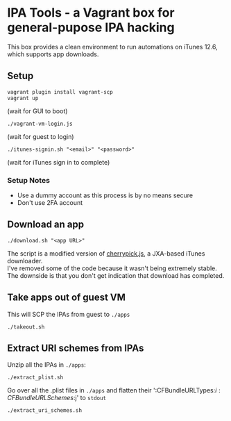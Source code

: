 # IPA Tools - a Vagrant box for general-pupose IPA hacking

This box provides a clean environment to run automations on iTunes 12.6, which supports app downloads.

## Setup
```
vagrant plugin install vagrant-scp
vagrant up
```  
(wait for GUI to boot)  
```
./vagrant-vm-login.js
```  
(wait for guest to login)  
```
./itunes-signin.sh "<email>" "<password>"
```  
(wait for iTunes sign in to complete)  

### Setup Notes
* Use a dummy account as this process is by no means secure
* Don't use 2FA account

## Download an app
```
./download.sh "<app URL>"
```
The script is a modified version of [cherrypick.js](https://github.com/attheodo/cherrypick), a JXA-based iTunes downloader.  
I've removed some of the code because it wasn't being extremely stable. The downside is that you don't get indication that download has completed.

## Take apps out of guest VM
This will SCP the IPAs from guest to `./apps`
```
./takeout.sh
```  

## Extract URI schemes from IPAs
Unzip all the IPAs in `./apps`:
```
./extract_plist.sh
```
Go over all the .plist files in `./apps` and flatten their ':CFBundleURLTypes:$i:CFBundleURLSchemes:$j' to `stdout`
```
./extract_uri_schemes.sh
```

